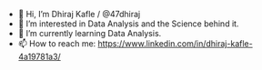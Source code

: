 - 👋 Hi, I’m Dhiraj Kafle / @47dhiraj
- 👀 I’m interested in Data Analysis and the Science behind it.
- 🌱 I’m currently learning Data Analysis.
- 📫 How to reach me: https://www.linkedin.com/in/dhiraj-kafle-4a19781a3/

<!---
47dhiraj/47dhiraj is a ✨ special ✨ repository because its `README.md` (this file) appears on your GitHub profile.
You can click the Preview link to take a look at your changes.
--->
